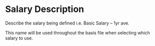 # Salary Description

Describe the salary being defined i.e. Basic Salary – 1yr ave.

This name will be used throughout the basis file when selecting which
salary to use.
